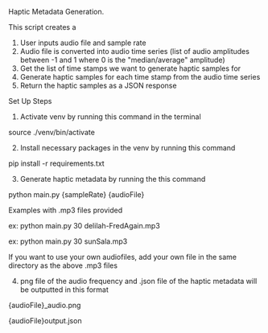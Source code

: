 Haptic Metadata Generation.

This script creates a 

1. User inputs audio file and sample rate
2. Audio file is converted into audio time series (list of audio amplitudes between -1 and 1 where 0 is the "median/average" amplitude)
3. Get the list of time stamps we want to generate haptic samples for
4. Generate haptic samples for each time stamp from the audio time series
5. Return the haptic samples as a JSON response


Set Up Steps

1. Activate venv by running this command in the terminal

source ./venv/bin/activate

2. Install necessary packages in the venv by running this command

pip install -r requirements.txt

3. Generate haptic metadata by running the this command

python main.py {sampleRate} {audioFile}

Examples with .mp3 files provided

ex: python main.py 30 delilah-FredAgain.mp3

ex: python main.py 30 sunSala.mp3

If you want to use your own audiofiles, add your own file in the same directory as the above .mp3 files

4. png file of the audio frequency and .json file of the haptic metadata will be outputted in this format

{audioFile}_audio.png

{audioFile}output.json